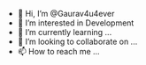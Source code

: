 - 👋 Hi, I’m @Gaurav4u4ever
- 👀 I’m interested in Development
- 🌱 I’m currently learning ...
- 💞️ I’m looking to collaborate on ...
- 📫 How to reach me ...

<!---
Gaurav4u4ever/Gaurav4u4ever is a ✨ special ✨ repository because its `README.md` (this file) appears on your GitHub profile.
You can click the Preview link to take a look at your changes.
--->
